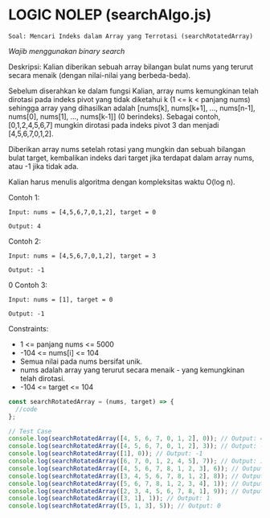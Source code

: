 # LOGIC NOLEP (searchAlgo.js)

`Soal: Mencari Indeks dalam Array yang Terrotasi (searchRotatedArray)`

_Wajib menggunakan binary search_

Deskripsi: Kalian diberikan sebuah array bilangan bulat nums yang terurut secara menaik (dengan nilai-nilai yang berbeda-beda).

Sebelum diserahkan ke dalam fungsi Kalian, array nums kemungkinan telah dirotasi pada indeks pivot yang tidak diketahui k (1 <= k < panjang nums) sehingga array yang dihasilkan adalah [nums[k], nums[k+1], ..., nums[n-1], nums[0], nums[1], ..., nums[k-1]] (0 berindeks). Sebagai contoh, [0,1,2,4,5,6,7] mungkin dirotasi pada indeks pivot 3 dan menjadi [4,5,6,7,0,1,2].

Diberikan array nums setelah rotasi yang mungkin dan sebuah bilangan bulat target, kembalikan indeks dari target jika terdapat dalam array nums, atau -1 jika tidak ada.

Kalian harus menulis algoritma dengan kompleksitas waktu O(log n).

Contoh 1:

```
Input: nums = [4,5,6,7,0,1,2], target = 0

Output: 4
```

Contoh 2:

```
Input: nums = [4,5,6,7,0,1,2], target = 3

Output: -1
```

0
Contoh 3:

```
Input: nums = [1], target = 0

Output: -1
```

Constraints:

- 1 <= panjang nums <= 5000
- -104 <= nums[i] <= 104
- Semua nilai pada nums bersifat unik.
- nums adalah array yang terurut secara menaik - yang kemungkinan telah dirotasi.
- -104 <= target <= 104

```js
const searchRotatedArray = (nums, target) => {
  //code
};

// Test Case
console.log(searchRotatedArray([4, 5, 6, 7, 0, 1, 2], 0)); // Output: 4
console.log(searchRotatedArray([4, 5, 6, 7, 0, 1, 2], 3)); // Output: -1
console.log(searchRotatedArray([1], 0)); // Output: -1
console.log(searchRotatedArray([6, 7, 0, 1, 2, 4, 5], 7)); // Output: 1
console.log(searchRotatedArray([4, 5, 6, 7, 8, 1, 2, 3], 6)); // Output: 2
console.log(searchRotatedArray([3, 4, 5, 6, 7, 8, 1, 2], 8)); // Output: 5
console.log(searchRotatedArray([5, 6, 7, 8, 1, 2, 3, 4], 1)); // Output: 4
console.log(searchRotatedArray([2, 3, 4, 5, 6, 7, 8, 1], 9)); // Output: -1
console.log(searchRotatedArray([3, 1], 1)); // Output: 1
console.log(searchRotatedArray([5, 1, 3], 5)); // Output: 0
```
